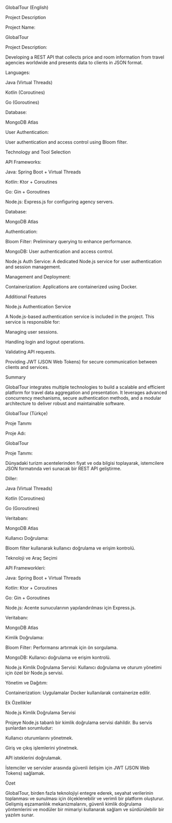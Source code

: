 GlobalTour (English)

Project Description

Project Name:

GlobalTour

Project Description:

Developing a REST API that collects price and room information from travel agencies worldwide and presents data to clients in JSON format.

Languages:

Java (Virtual Threads)

Kotlin (Coroutines)

Go (Goroutines)

Database:

MongoDB Atlas

User Authentication:

User authentication and access control using Bloom filter.

Technology and Tool Selection

API Frameworks:

Java: Spring Boot + Virtual Threads

Kotlin: Ktor + Coroutines

Go: Gin + Goroutines

Node.js: Express.js for configuring agency servers.

Database:

MongoDB Atlas

Authentication:

Bloom Filter: Preliminary querying to enhance performance.

MongoDB: User authentication and access control.

Node.js Auth Service: A dedicated Node.js service for user authentication and session management.

Management and Deployment:

Containerization: Applications are containerized using Docker.

Additional Features

Node.js Authentication Service

A Node.js-based authentication service is included in the project. This service is responsible for:

Managing user sessions.

Handling login and logout operations.

Validating API requests.

Providing JWT (JSON Web Tokens) for secure communication between clients and services.

Summary

GlobalTour integrates multiple technologies to build a scalable and efficient platform for travel data aggregation and presentation. It leverages advanced concurrency mechanisms, secure authentication methods, and a modular architecture to deliver robust and maintainable software.

GlobalTour (Türkçe)

Proje Tanımı

Proje Adı:

GlobalTour

Proje Tanımı:

Dünyadaki turizm acentelerinden fiyat ve oda bilgisi toplayarak, istemcilere JSON formatında veri sunacak bir REST API geliştirme.

Diller:

Java (Virtual Threads)

Kotlin (Coroutines)

Go (Goroutines)

Veritabanı:

MongoDB Atlas

Kullanıcı Doğrulama:

Bloom filter kullanarak kullanıcı doğrulama ve erişim kontrolü.

Teknoloji ve Araç Seçimi

API Frameworkleri:

Java: Spring Boot + Virtual Threads

Kotlin: Ktor + Coroutines

Go: Gin + Goroutines

Node.js: Acente sunucularının yapılandırılması için Express.js.

Veritabanı:

MongoDB Atlas

Kimlik Doğrulama:

Bloom Filter: Performansı artırmak için ön sorgulama.

MongoDB: Kullanıcı doğrulama ve erişim kontrolü.

Node.js Kimlik Doğrulama Servisi: Kullanıcı doğrulama ve oturum yönetimi için özel bir Node.js servisi.

Yönetim ve Dağıtım:

Containerization: Uygulamalar Docker kullanılarak containerize edilir.

Ek Özellikler

Node.js Kimlik Doğrulama Servisi

Projeye Node.js tabanlı bir kimlik doğrulama servisi dahildir. Bu servis şunlardan sorumludur:

Kullanıcı oturumlarını yönetmek.

Giriş ve çıkış işlemlerini yönetmek.

API isteklerini doğrulamak.

İstemciler ve servisler arasında güvenli iletişim için JWT (JSON Web Tokens) sağlamak.

Özet

GlobalTour, birden fazla teknolojiyi entegre ederek, seyahat verilerinin toplanması ve sunulması için ölçeklenebilir ve verimli bir platform oluşturur. Gelişmiş eşzamanlılık mekanizmalarını, güvenli kimlik doğrulama yöntemlerini ve modüler bir mimariyi kullanarak sağlam ve sürdürülebilir bir yazılım sunar.
